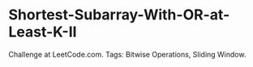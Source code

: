 # Shortest-Subarray-With-OR-at-Least-K-II
Challenge at LeetCode.com. Tags: Bitwise Operations, Sliding Window.
